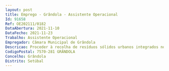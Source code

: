 ```yaml
--- 
layout: post
title: Emprego - Grândola - Assistente Operacional
Id: 91658
Ref: OE202111/0182
DataAbertura: 2021-11-10
DataFecho: 2021-11-23
Trabalho: Assistente Operacional
Empregador: Câmara Municipal de Grândola
Descricao: Proceder à recolha de resíduos sólidos urbanos integrados nos circuitos de recolha  Proceder e ou auxiliar na lavagem e higienização dos contentores e equipamentos de recolha, de forma a evitar a propagação de pragas e maus cheiros, garantindo a salubridade pública  Colocar novos contentores ou substituir os existentes, sempre que esta necessidade seja identificada por parte dos serviços  Proceder à recolha de outros fluxos de resíduos, nomeadamente resíduos verdes, monos, eletrodomésticos, entre outros, existentes na via pública e dar resposta aos pedidos de recolha decorrentes da solicitações dos Munícipes e das necessidades identificadas pelos serviços  Realizar outras tarefas inerentes à sua função, não especificadas de carácter manual ou com equipamentos mecânicos, exigindo especificação e conhecimento prático, solicitadas pelos superiores hierárquicos e comunicar as anomalias ocorridas  Proceder à manutenção e reparação dos equipamentos por si utilizados, procedendo quando necessário, à sua limpeza.
CodigoPostal: 7570-281 GRÂNDOLA
Concelho: Grândola
Distrito: Setúbal
--- 
```

